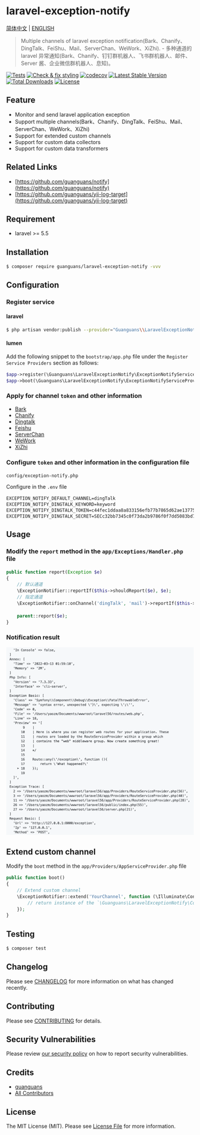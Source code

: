 # laravel-exception-notify

[简体中文](README.md) | [ENGLISH](README-EN.md)

> Multiple channels of laravel exception notification(Bark、Chanify、DingTalk、FeiShu、Mail、ServerChan、WeWork、XiZhi). - 多种通道的 laravel 异常通知(Bark、Chanify、钉钉群机器人、飞书群机器人、邮件、Server 酱、企业微信群机器人、息知)。

[![Tests](https://github.com/guanguans/laravel-exception-notify/workflows/Tests/badge.svg)](https://github.com/guanguans/laravel-exception-notify/actions)
[![Check & fix styling](https://github.com/guanguans/laravel-exception-notify/workflows/Check%20&%20fix%20styling/badge.svg)](https://github.com/guanguans/laravel-exception-notify/actions)
[![codecov](https://codecov.io/gh/guanguans/laravel-exception-notify/branch/main/graph/badge.svg?token=URGFAWS6S4)](https://codecov.io/gh/guanguans/laravel-exception-notify)
[![Latest Stable Version](https://poser.pugx.org/guanguans/laravel-exception-notify/v)](//packagist.org/packages/guanguans/laravel-exception-notify)
[![Total Downloads](https://poser.pugx.org/guanguans/laravel-exception-notify/downloads)](//packagist.org/packages/guanguans/laravel-exception-notify)
[![License](https://poser.pugx.org/guanguans/laravel-exception-notify/license)](//packagist.org/packages/guanguans/laravel-exception-notify)

## Feature

* Monitor and send laravel application exception
* Support multiple channels(Bark、Chanify、DingTalk、FeiShu、Mail、ServerChan、WeWork、XiZhi)
* Support for extended custom channels
* Support for custom data collectors
* Support for custom data transformers

## Related Links

* [https://github.com/guanguans/notify](https://github.com/guanguans/notify)
* [https://github.com/guanguans/yii-log-target](https://github.com/guanguans/yii-log-target)

## Requirement

* laravel >= 5.5

## Installation

```bash
$ composer require guanguans/laravel-exception-notify -vvv
```

## Configuration

### Register service

#### laravel

```bash
$ php artisan vendor:publish --provider="Guanguans\\LaravelExceptionNotify\\ExceptionNotifyServiceProvider"
```

#### lumen

Add the following snippet to the `bootstrap/app.php` file under the `Register Service Providers` section as follows:

```php
$app->register(\Guanguans\LaravelExceptionNotify\ExceptionNotifyServiceProvider::class);
$app->boot(\Guanguans\LaravelExceptionNotify\ExceptionNotifyServiceProvider::class);
```

### Apply for channel `token` and other information

* [Bark](https://github.com/Finb/Bark)
* [Chanify](https://github.com/chanify?type=source)
* [Dingtalk](https://developers.dingtalk.com/document/app/custom-robot-access)
* [Feishu](https://www.feishu.cn/hc/zh-CN/articles/360024984973)
* [ServerChan](https://sct.ftqq.com)
* [WeWork](https://work.weixin.qq.com/help?doc_id=13376)
* [XiZhi](https://xz.qqoq.net/#/index)

### Configure `token` and other information in the configuration file

`config/exception-notify.php`

Configure in the `.env` file

```dotenv
EXCEPTION_NOTIFY_DEFAULT_CHANNEL=dingTalk
EXCEPTION_NOTIFY_DINGTALK_KEYWORD=keyword
EXCEPTION_NOTIFY_DINGTALK_TOKEN=c44fec1ddaa8a833156efb77b7865d62ae13775418030d94d
EXCEPTION_NOTIFY_DINGTALK_SECRET=SECc32bb7345c0f73da2b9786f0f7dd5083bd768a29b82
```

## Usage

### Modify the `report` method in the `app/Exceptions/Handler.php` file

```php
public function report(Exception $e)
{
    // 默认通道
    \ExceptionNotifier::reportIf($this->shouldReport($e), $e);
    // 指定通道
    \ExceptionNotifier::onChannel('dingTalk', 'mail')->reportIf($this->shouldReport($e), $e);

    parent::report($e);
}
```

### Notification result

![xiZhi](docs/xiZhi.jpg)

## Extend custom channel

Modify the `boot` method in the `app/Providers/AppServiceProvider.php` file

```php
public function boot()
{
    // Extend custom channel
    \ExceptionNotifier::extend('YourChannel', function (\Illuminate\Contracts\Container\Container $container){
        // return instance of the `\Guanguans\LaravelExceptionNotify\Contracts\Channel`.          
    });
}
```

## Testing

```bash
$ composer test
```

## Changelog

Please see [CHANGELOG](CHANGELOG.md) for more information on what has changed recently.

## Contributing

Please see [CONTRIBUTING](.github/CONTRIBUTING.md) for details.

## Security Vulnerabilities

Please review [our security policy](../../security/policy) on how to report security vulnerabilities.

## Credits

* [guanguans](https://github.com/guanguans)
* [All Contributors](../../contributors)

## License

The MIT License (MIT). Please see [License File](LICENSE) for more information.
